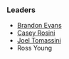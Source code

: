 ### Leaders

* [Brandon Evans](mailto:brandon.evans@owasp.org)
* [Casey Rosini](mailto:casey.rosini@owasp.org)
* [Joel Tomassini](mailto:joel.tomassini@owasp.org)
* Ross Young
